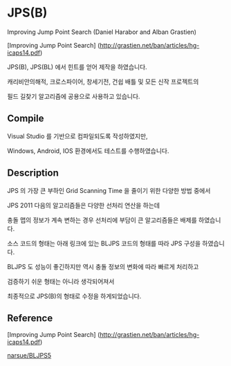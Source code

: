 # JPS(B)

Improving Jump Point Search (Daniel Harabor and Alban Grastien)

[Improving Jump Point Search] (http://grastien.net/ban/articles/hg-icaps14.pdf)

JPS(B), JPS(BL) 에서 힌트를 얻어 제작을 하였습니다.

캐리비안의해적, 크로스파이어, 창세기전, 건쉽 배틀 및 모든 신작 프로젝트의 

필드 길찾기 알고리즘에 공용으로 사용하고 있습니다.


## Compile

Visual Studio 를 기반으로 컴파일되도록 작성하였지만,

Windows, Android, IOS 환경에서도 테스트를 수행하였습니다.


## Description

JPS 의 가장 큰 부하인 Grid Scanning Time 을 줄이기 위한 다양한 방법 중에서

JPS 2011 다음의 알고리즘들은 다양한 선처리 연산을 하는데

충돌 맵의 정보가 계속 변하는 경우 선처리에 부담이 큰 알고리즘들은 배제를 하였습니다.

소스 코드의 형태는 아래 링크에 있는 BLJPS 코드의 형태를 따라 JPS 구성을 하였습니다.

BLJPS 도 성능이 좋긴하지만 역시 충돌 정보의 변화에 따라 빠르게 처리하고 

검증하기 쉬운 형태는 아니라 생각되어져서

최종적으로 JPS(B)의 형태로 수정을 하게되었습니다.


## Reference

[Improving Jump Point Search] (http://grastien.net/ban/articles/hg-icaps14.pdf)

[narsue/BLJPS5](https://github.com/narsue/BLJPS5)
